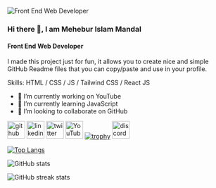 ![Front End Web Developer](https://media.licdn.com/dms/image/v2/D5616AQHp8FU6EzVgPw/profile-displaybackgroundimage-shrink_350_1400/profile-displaybackgroundimage-shrink_350_1400/0/1723699430698?e=1729123200&v=beta&t=syHJMSNHCfTH2rIgAPfPuat0nBCpp9ANtkTXzEW5zqI)

### Hi there 👋, I am Mehebur Islam Mandal
#### Front End Web Developer
I made this project just for fun, it allows you to create nice and simple GitHub Readme files that you can copy/paste and use in your profile.

Skills: HTML / CSS / JS / Tailwind CSS / React JS

- 🔭 I’m currently working on YouTube 
- 🌱 I’m currently learning JavaScript 
- 👯 I’m looking to collaborate on GitHub 


[<img src='https://cdn.jsdelivr.net/npm/simple-icons@3.0.1/icons/github.svg' alt='github' height='40'>](https://github.com/MeheburIslamMandal)  [<img src='https://cdn.jsdelivr.net/npm/simple-icons@3.0.1/icons/linkedin.svg' alt='linkedin' height='40'>](https://www.linkedin.com/in/MeheburIslamMandal/) [<img src='https://cdn.jsdelivr.net/npm/simple-icons@3.0.1/icons/twitter.svg' alt='twitter' height='40'>](https://twitter.com/MeheburIslam)  [<img src='https://cdn.jsdelivr.net/npm/simple-icons@3.0.1/icons/youtube.svg' alt='YouTube' height='40'>](https://www.youtube.com/channel/MeheburIslamMandall) 
[![trophy](https://github-profile-trophy.vercel.app/?username=MeheburIslamMandal)](https://github.com/ryo-ma/github-profile-trophy) [<img src='https://cdn.jsdelivr.net/npm/simple-icons@3.0.1/icons/discord.svg' alt='discord' height='40'>](https://discord.com/MeheburIslamMandal)

[![Top Langs](https://github-readme-stats.vercel.app/api/top-langs/?username=MeheburIslamMandal)](https://github.com/anuraghazra/github-readme-stats)

![GitHub stats](https://github-readme-stats.vercel.app/api?username=MeheburIslamMandal&show_icons=true)  

![GitHub streak stats](https://streak-stats.demolab.com/?user=MeheburIslamMandal)  

